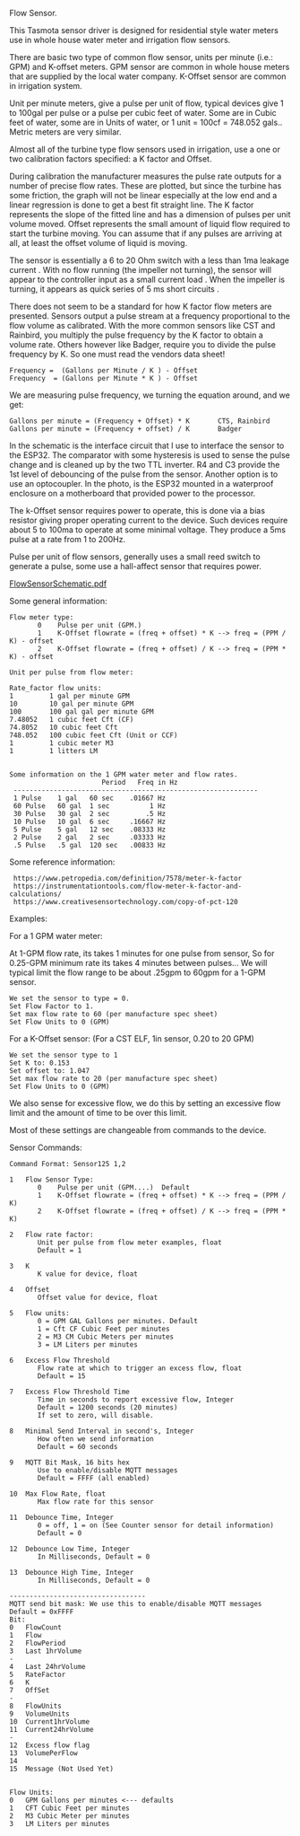 Flow Sensor.


This Tasmota sensor driver is designed for residential style water meters use in whole house water meter and irrigation flow sensors.

There are basic two type of common flow sensor, units per minute (i.e.: GPM) and K-offset meters. GPM sensor are common in whole house meters that are supplied by the local water company. K-Offset sensor are common in irrigation system.

Unit per minute meters, give a pulse per unit of flow, typical devices give 1 to 100gal per pulse or 
a pulse per cubic feet of water. Some are in Cubic feet of water, some are in Units of water, or 1 unit = 100cf = 748.052 gals.. Metric meters are very similar.

Almost all of the turbine type flow sensors used in irrigation, use a one or two calibration factors
specified: a K factor and Offset.

During calibration the manufacturer measures the pulse rate outputs for a number of precise flow rates. These are plotted, but since the turbine has some friction, the graph will not be linear especially at the low end and a linear regression is done to get a best fit straight line.
The K factor represents the slope of the fitted line and has a dimension of pulses per unit volume moved. Offset represents the small amount of liquid flow required to start the turbine moving. You can assume that if any pulses are arriving at all, at least the offset volume of liquid is moving.

The sensor is essentially a 6 to 20 Ohm switch with a less than 1ma leakage current . With no flow running (the impeller not turning), the sensor will appear to the controller input as a small current load . When the impeller is turning, it appears as quick series of 5 ms short circuits . 

There does not seem to be a standard for how K factor flow meters are presented.
Sensors output a pulse stream at a frequency proportional to the flow volume as calibrated.
With the more common sensors like CST and Rainbird, you multiply the pulse frequency by the K factor to obtain a volume rate. Others however like Badger, require you to divide the pulse frequency by K. So one must read the vendors data sheet!

~~~
Frequency =  (Gallons per Minute / K ) - Offset 
Frequency  = (Gallons per Minute * K ) - Offset
~~~
We are measuring pulse frequency, we turning the equation around, and we get:
~~~
Gallons per minute = (Frequency + Offset) * K		CTS, Rainbird
Gallons per minute = (Frequency + offset) / K		Badger
~~~
In the schematic is the interface circuit that I use to interface the sensor to the ESP32.
The comparator with some hysteresis is used to sense the pulse change and is cleaned up by the two TTL inverter. R4 and C3 provide the 1st level of debouncing of the pulse from the sensor.  Another option is to use an optocoupler. In the photo, is the ESP32 mounted in a waterproof enclosure on a motherboard that provided power to the processor.

The k-Offset sensor requires power to operate, this is done via a bias resistor giving proper operating current to the device. Such devices require about 5 to 100ma to operate at some minimal voltage. They produce a 5ms pulse at a rate from 1 to 200Hz.

Pulse per unit of flow sensors, generally uses a small reed switch to generate a pulse, some use a hall-affect sensor that requires power.  

[FlowSensorSchematic.pdf](https://github.com/trlafleur/Flow-Sensor-Tasmota/files/8422354/FlowSensorSchematic.pdf)


Some general information:

~~~
Flow meter type:
       0	Pulse per unit (GPM.)
       1 	K-Offset flowrate = (freq + offset) * K --> freq = (PPM / K) - offset
       2 	K-Offset flowrate = (freq + offset) / K --> freq = (PPM * K) - offset
            
Unit per pulse from flow meter:

Rate_factor flow units:
1         1 gal per minute GPM
10        10 gal per minute GPM
100       100 gal gal per minute GPM
7.48052   1 cubic feet Cft (CF)
74.8052   10 cubic feet Cft
748.052   100 cubic feet Cft (Unit or CCF)
1         1 cubic meter M3
1         1 litters LM


Some information on the 1 GPM water meter and flow rates.
                       Period   Freq in Hz
 -------------------------------------------------------------
 1 Pulse    1 gal   60 sec    .01667 Hz
 60 Pulse   60 gal  1 sec          1 Hz
 30 Pulse   30 gal  2 sec         .5 Hz
 10 Pulse   10 gal  6 sec     .16667 Hz
 5 Pulse    5 gal   12 sec    .08333 Hz
 2 Pulse    2 gal   2 sec     .03333 Hz
 .5 Pulse   .5 gal  120 sec   .00833 Hz
~~~
Some reference information:
~~~
 https://www.petropedia.com/definition/7578/meter-k-factor
 https://instrumentationtools.com/flow-meter-k-factor-and-calculations/
 https://www.creativesensortechnology.com/copy-of-pct-120
~~~
Examples:

For a 1 GPM water meter:

At 1-GPM flow rate, its takes 1 minutes for one pulse from sensor,
So for 0.25-GPM minimum rate its takes 4 minutes between pulses...
We will typical limit the flow range to be about .25gpm to 60gpm for a 1-GPM sensor.
~~~
We set the sensor to type = 0.
Set Flow Factor to 1.
Set max flow rate to 60 (per manufacture spec sheet)
Set Flow Units to 0 (GPM)
~~~

For a K-Offset sensor:  (For a CST ELF,  1in sensor, 0.20 to 20 GPM)
~~~
We set the sensor type to 1 
Set K to: 0.153
Set offset to: 1.047
Set max flow rate to 20 (per manufacture spec sheet)
Set Flow Units to 0 (GPM)
~~~


We also sense for excessive flow, we do this by setting an excessive flow limit and the amount of time to be over this limit.
 
Most of these settings are changeable from commands to the device.



Sensor Commands:

~~~
Command Format: Sensor125 1,2

1	Flow Sensor Type:
       0 	Pulse per unit (GPM....)  Default
       1	K-Offset flowrate = (freq + offset) * K --> freq = (PPM / K)
       2 	K-Offset flowrate = (freq + offset) / K --> freq = (PPM * K)

2 	Flow rate factor:
       Unit per pulse from flow meter examples, float
       Default = 1

3 	K 	
       K value for device, float
       
4 	Offset
       Offset value for device, float
       
5 	Flow units:
       0 = GPM GAL Gallons per minutes. Default
       1 = Cft CF Cubic Feet per minutes
       2 = M3 CM Cubic Meters per minutes
       3 = LM Liters per minutes
       
6 	Excess Flow Threshold 
       Flow rate at which to trigger an excess flow, float
       Default = 15
       
7 	Excess Flow Threshold Time
       Time in seconds to report excessive flow, Integer
       Default = 1200 seconds (20 minutes)
       If set to zero, will disable.
       
8 	Minimal Send Interval in second's, Integer
       How often we send information
       Default = 60 seconds
       
9 	MQTT Bit Mask, 16 bits hex
       Use to enable/disable MQTT messages
       Default = FFFF (all enabled)
       
10 	Max Flow Rate, float
       Max flow rate for this sensor
       
11 	Debounce Time, Integer
       0 = off, 1 = on (See Counter sensor for detail information)
       Default = 0

12 	Debounce Low Time, Integer 
       In Milliseconds, Default = 0

13 	Debounce High Time, Integer
       In Milliseconds, Default = 0
       
----------------------------------
MQTT send bit mask: We use this to enable/disable MQTT messages
Default = 0xFFFF
Bit:
0 	FlowCount 
1 	Flow
2 	FlowPeriod
3 	Last 1hrVolume
-
4 	Last 24hrVolume
5 	RateFactor
6 	K
7 	OffSet
-
8 	FlowUnits
9 	VolumeUnits
10	Current1hrVolume
11 	Current24hrVolume
-
12 	Excess flow flag
13 	VolumePerFlow
14
15 	Message (Not Used Yet)


Flow Units:
0 	GPM Gallons per minutes <--- defaults
1	CFT Cubic Feet per minutes
2 	M3 Cubic Meter per minutes
3 	LM Liters per minutes
~~~
